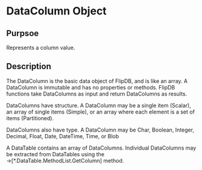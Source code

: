 # DataColumn Object

## Purpsoe 

Represents a column value.

## Description

The DataColumn is the basic data object of FlipDB, and is like
an array. A DataColumn is immutable and has no properties or methods.
FlipDB functions take DataColumns as input and return
DataColumns as results.

DataColumns have structure.
A DataColumn may be a single item (Scalar),
an array of single items (Simple),
or an array where each element is a set of items (Partitioned).

DataColumns also have type. A DataColumn may be
Char, Boolean, Integer, Decimal, Float, Date, DateTime,
Time, or Blob

A DataTable contains an array of DataColumns.
Individual DataColumns may be extracted from DataTables
using the →[*.DataTable.MethodList.GetColumn] method.

